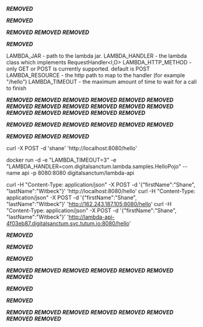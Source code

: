 
***REMOVED***

***REMOVED***

***REMOVED***
***REMOVED***
***REMOVED***

***REMOVED***

LAMBDA_JAR - path to the lambda jar.
LAMBDA_HANDLER - the lambda class which implements RequestHandler<I,O>
LAMBDA_HTTP_METHOD - only GET or POST is currently supported. default is POST
LAMBDA_RESOURCE - the http path to map to the handler (for example "/hello")
LAMBDA_TIMEOUT - the maximum amount of time to wait for a call to finish



***REMOVED***
***REMOVED***
***REMOVED***
***REMOVED***
***REMOVED***
***REMOVED***
***REMOVED***
***REMOVED***
***REMOVED***
***REMOVED***
***REMOVED***
***REMOVED***
***REMOVED***
***REMOVED***
***REMOVED***
***REMOVED***
***REMOVED***

***REMOVED***
***REMOVED***
***REMOVED***
***REMOVED***
***REMOVED***
***REMOVED***


***REMOVED***
***REMOVED***
***REMOVED***


curl -X POST -d 'shane' 'http://localhost:8080/hello'


docker run -d -e "LAMBDA_TIMEOUT=3" -e "LAMBDA_HANDLER=com.digitalsanctum.lambda.samples.HelloPojo" --name api -p 8080:8080 digitalsanctum/lambda-api

curl -H "Content-Type: application/json" -X POST -d '{"firstName":"Shane", "lastName":"Witbeck"}' 'http://localhost:8080/hello'
curl -H "Content-Type: application/json" -X POST -d '{"firstName":"Shane", "lastName":"Witbeck"}' 'http://162.243.187.105:8080/hello'
curl -H "Content-Type: application/json" -X POST -d '{"firstName":"Shane", "lastName":"Witbeck"}' 'http://lambda-api-4f03eb87.digitalsanctum.svc.tutum.io:8080/hello'


***REMOVED***

***REMOVED***

***REMOVED***

***REMOVED***
***REMOVED***
***REMOVED***
***REMOVED***
***REMOVED***
***REMOVED***
***REMOVED***


***REMOVED***

***REMOVED***

***REMOVED***
***REMOVED***
***REMOVED***
***REMOVED***
***REMOVED***
***REMOVED***
***REMOVED***
***REMOVED***



